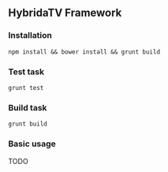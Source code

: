 ## HybridaTV Framework

### Installation

```shell
npm install && bower install && grunt build
```

### Test task

```shell
grunt test
```

### Build task

```shell
grunt build
```

### Basic usage

TODO
